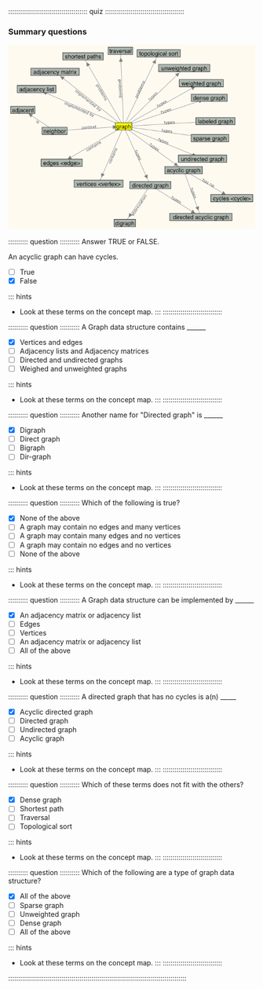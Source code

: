 
:::::::::::::::::::::::::::::::::::::::: quiz ::::::::::::::::::::::::::::::::::::::::
### Summary questions


![A concept map for the term "graph"](images/GraphCM.png)

:::::::::: question ::::::::::
Answer TRUE or FALSE.

An acyclic graph can have cycles.

- [ ] True
- [x] False

::: hints
- Look at these terms on the concept map.
:::
::::::::::::::::::::::::::::::



:::::::::: question ::::::::::
A Graph data structure contains ______

- [x] Vertices and edges
- [ ] Adjacency lists and Adjacency matrices
- [ ] Directed and undirected graphs
- [ ] Weighed and unweighted graphs

::: hints
- Look at these terms on the concept map.
:::
::::::::::::::::::::::::::::::



:::::::::: question ::::::::::
Another name for "Directed graph" is ______

- [x] Digraph
- [ ] Direct graph
- [ ] Bigraph
- [ ] Dir-graph

::: hints
- Look at these terms on the concept map.
:::
::::::::::::::::::::::::::::::



:::::::::: question ::::::::::
Which of the following is true?

- [x] None of the above
- [ ] A graph may contain no edges and many vertices
- [ ] A graph may contain many edges and no vertices
- [ ] A graph may contain no edges and no vertices
- [ ] None of the above

::: hints
- Look at these terms on the concept map.
:::
::::::::::::::::::::::::::::::



:::::::::: question ::::::::::
A Graph data structure can be implemented by ______

- [x] An adjacency matrix or adjacency list
- [ ] Edges
- [ ] Vertices
- [ ] An adjacency matrix or adjacency list
- [ ] All of the above

::: hints
- Look at these terms on the concept map.
:::
::::::::::::::::::::::::::::::



:::::::::: question ::::::::::
A directed graph that has no cycles is a(n) _____

- [x] Acyclic directed graph
- [ ] Directed graph
- [ ] Undirected graph
- [ ] Acyclic graph

::: hints
- Look at these terms on the concept map.
:::
::::::::::::::::::::::::::::::



:::::::::: question ::::::::::
Which of these terms does not fit with the others?

- [x] Dense graph
- [ ] Shortest path
- [ ] Traversal
- [ ] Topological sort

::: hints
- Look at these terms on the concept map.
:::
::::::::::::::::::::::::::::::



:::::::::: question ::::::::::
Which of the following are a type of graph data structure?

- [x] All of the above
- [ ] Sparse graph
- [ ] Unweighted graph
- [ ] Dense graph
- [ ] All of the above

::: hints
- Look at these terms on the concept map.
:::
::::::::::::::::::::::::::::::

::::::::::::::::::::::::::::::::::::::::::::::::::::::::::::::::::::::::::::::::::::::::::

